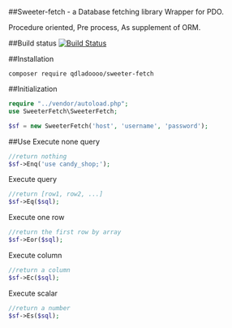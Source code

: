 ##Sweeter-fetch - a Database fetching library
Wrapper for PDO.

Procedure oriented, Pre process, As supplement of ORM.

##Build status
[![Build Status](https://secure.travis-ci.org/qdladoooo/sweeter-fetch.png?branch=master)](https://travis-ci.org/qdladoooo/sweeter-fetch)

##Installation
```shell
composer require qdladoooo/sweeter-fetch
```
##Initialization
```php
require "../vendor/autoload.php";
use SweeterFetch\SweeterFetch;

$sf = new SweeterFetch('host', 'username', 'password');
```
##Use
Execute none query

```php
//return nothing
$sf->Enq('use candy_shop;');
```

Execute query

```php
//return [row1, row2, ...]
$sf->Eq($sql);
```
Execute one row

```php
//return the first row by array
$sf->Eor($sql);
```

Execute column

```php
//return a column
$sf->Ec($sql);
```

Execute scalar 

```php
//return a number
$sf->Es($sql);
```


